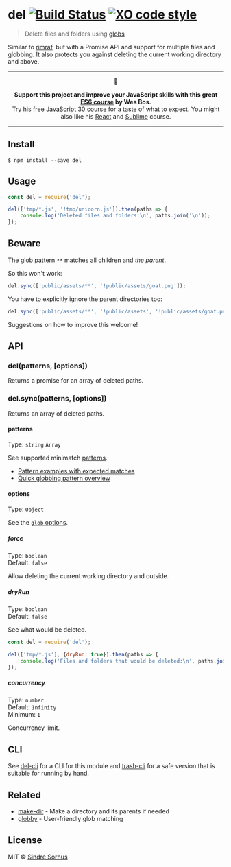 # del [![Build Status](https://travis-ci.org/sindresorhus/del.svg?branch=master)](https://travis-ci.org/sindresorhus/del) [![XO code style](https://img.shields.io/badge/code_style-XO-5ed9c7.svg)](https://github.com/sindresorhus/xo)> Delete files and folders using [globs](https://github.com/isaacs/minimatch#usage)Similar to [rimraf](https://github.com/isaacs/rimraf), but with a Promise API and support for multiple files and globbing. It also protects you against deleting the current working directory and above.---<p align="center">🐶</p><p align="center"><b>Support this project and improve your JavaScript skills with this great <a href="https://ES6.io/friend/AWESOME">ES6 course</a> by Wes Bos.</b><br>Try his free <a href="https://javascript30.com/friend/AWESOME">JavaScript 30 course</a> for a taste of what to expect. You might also like his <a href="https://ReactForBeginners.com/friend/AWESOME">React</a> and <a href="https://SublimeTextBook.com/friend/AWESOME">Sublime</a> course.</p>---## Install```$ npm install --save del```## Usage```jsconst del = require('del');del(['tmp/*.js', '!tmp/unicorn.js']).then(paths => {	console.log('Deleted files and folders:\n', paths.join('\n'));});```## BewareThe glob pattern `**` matches all children and *the parent*.So this won't work:```jsdel.sync(['public/assets/**', '!public/assets/goat.png']);```You have to explicitly ignore the parent directories too:```jsdel.sync(['public/assets/**', '!public/assets', '!public/assets/goat.png']);```Suggestions on how to improve this welcome!## API### del(patterns, [options])Returns a promise for an array of deleted paths.### del.sync(patterns, [options])Returns an array of deleted paths.#### patternsType: `string` `Array`See supported minimatch [patterns](https://github.com/isaacs/minimatch#usage).- [Pattern examples with expected matches](https://github.com/sindresorhus/multimatch/blob/master/test.js)- [Quick globbing pattern overview](https://github.com/sindresorhus/multimatch#globbing-patterns)#### optionsType: `Object`See the [`glob` options](https://github.com/isaacs/node-glob#options).##### forceType: `boolean`<br>Default: `false`Allow deleting the current working directory and outside.##### dryRunType: `boolean`<br>Default: `false`See what would be deleted.```jsconst del = require('del');del(['tmp/*.js'], {dryRun: true}).then(paths => {	console.log('Files and folders that would be deleted:\n', paths.join('\n'));});```##### concurrencyType: `number`<br>Default: `Infinity`<br>Minimum: `1`Concurrency limit.## CLISee [del-cli](https://github.com/sindresorhus/del-cli) for a CLI for this module and [trash-cli](https://github.com/sindresorhus/trash-cli) for a safe version that is suitable for running by hand.## Related- [make-dir](https://github.com/sindresorhus/make-dir) - Make a directory and its parents if needed- [globby](https://github.com/sindresorhus/globby) - User-friendly glob matching## LicenseMIT © [Sindre Sorhus](https://sindresorhus.com)